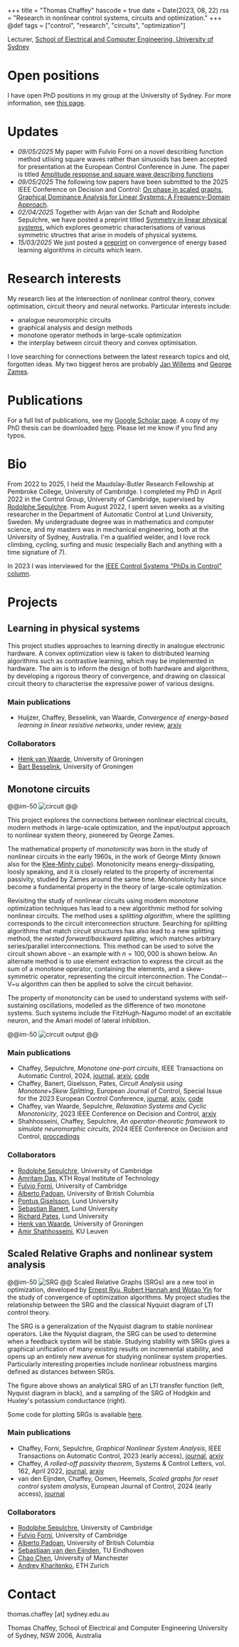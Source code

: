 +++
title = "Thomas Chaffey"
hascode = true
date = Date(2023, 08, 22)
rss = "Research in nonlinear control systems, circuits and optimization."
+++
@def tags = ["control", "research", "circuits", "optimization"]

Lecturer, [School of Electrical and Computer Engineering, University of Sydney](https://www.sydney.edu.au/engineering/about/our-people/academic-staff/thomas-chaffey.html)

# Open positions
I have open PhD positions in my group at the University of Sydney. For more information, see [this page](https://www.sydney.edu.au/research/opportunities/3625.html).

# Updates

* *09/05/2025* My paper with Fulvio Forni on a novel describing function method utlising square waves rather than sinusoids has been accepted for presentation at the European Control Conference in June.  The paper is titled [Amplitude response and square wave describing functions](https://arxiv.org/abs/2412.01579)
* *09/05/2025* The following tow papers have been submitted to the 2025 IEEE Conference on Decision and Control: [On phase in scaled graphs](https://arxiv.org/abs/2504.21448), [Graphical Dominance Analysis for Linear Systems: A Frequency-Domain Approach](https://arxiv.org/abs/2504.14394).
* *02/04/2025* Together with Arjan van der Schaft and Rodolphe Sepulchre, we have posted a preprint titled [Symmetry in linear physical systems](https://arxiv.org/abs/2504.02062), which explores geometric characterisations of various symmetric structres that arise in models of physical systems.
* *15/03/2025* We just posted a [preprint](https://arxiv.org/abs/2503.00349) on convergence of energy based learning algorithms in circuits which learn.

# Research interests
My research lies at the intersection of nonlinear control theory, convex optimisation, circuit theory and neural networks.  Particular interests include:

* analogue neuromorphic circuits
* graphical analysis and design methods
* monotone operator methods in large-scale optimization
* the interplay between circuit theory and convex optimisation.

I love searching for connections between the latest research topics and old, forgotten ideas.  My two biggest heros are probably [Jan Willems](https://homes.esat.kuleuven.be/~sistawww/smc/jwillems/) and [George Zames](http://www.mit.edu/~mitter/publications/85_legacy_zames_IEEEAC.pdf).

# Publications
For a full list of publications, see my [Google Scholar page](https://scholar.google.nl/citations?user=mpR3WKgAAAAJ&hl=en).  A copy of my PhD thesis can be downloaded [here](/assets/pdf/Tom_thesis.pdf).  Please let me know if you find any typos.

# Bio

From 2022 to 2025, I held the Maudslay-Butler Research Fellowship at Pembroke College, University of Cambridge.  I completed my PhD in April 2022 in the Control Group, University of Cambridge, supervised by [Rodolphe Sepulchre](https://sites.google.com/site/rsepulchre/).  From August 2022, I spent seven weeks as a visiting researcher in the Department of Automatic Control at Lund University, Sweden.  My undergraduate degree was in mathematics and computer science, and my masters was in mechanical engineering, both at the University of Sydney, Australia.  I'm a qualified welder, and I love rock climbing, cycling, surfing and music (especially Bach and anything with a time signature of 7).

In 2023 I was interviewed for the [IEEE Control Systems "PhDs in Control" column](https://ieeexplore.ieee.org/document/10015605).


# Projects

## Learning in physical systems

This project studies approaches to learning directly in analogue electronic hardware.  A convex optimization view is taken to distributed learning algorithms such as contrastive learning, which may be implemented in hardware.  The aim is to inform the design of both hardware and algorithms, by developing a rigorous theory of convergence, and drawing on classical circuit theory to characterise the expressive power of various designs.

### Main publications
* Huijzer, Chaffey, Besselink, van Waarde, *Convergence of energy-based learning in linear resistive networks*, under review, [arxiv](https://arxiv.org/abs/2503.00349)

### Collaborators
* [Henk van Waarde](https://henkvanwaarde.github.io/), University of Groningen
* [Bart Besselink](https://www.math.rug.nl/~besselink/), University of Groningen


## Monotone circuits

@@im-50
![circuit](/assets/images/monotone-circuit.svg)
@@

This project explores the connections between nonlinear electrical circuits, modern methods in large-scale optimization, and the input/output approach to nonlinear system theory, pioneered by George Zames.  

The mathematical property of *monotonicity* was born in the study of nonlinear circuits in the early 1960s, in the work of George Minty (known also for the [Klee-Minty cube](https://en.wikipedia.org/wiki/Klee%E2%80%93Minty_cube)).  Monotonicity means energy-dissipating, loosly speaking, and it is closely related to the property of incremental passivity, studied by Zames around the same time.  Monotonicity has since become a fundamental property in the theory of large-scale optimization.  

Revisiting the study of nonlinear circuits using modern monotone optimization techniques has lead to a new algorithmic method for solving nonlinear circuits.  The method uses a *splitting algorithm*, where the splitting corresponds to the circuit interconnection structure.  Searching for splitting algorithms that match circuit structures has also lead to a new splitting method, the *nested forward/backward splitting*, which matches arbitrary series/parallel interconnections.  This method can be used to solve the circuit shown above - an example with $n=100,000$ is shown below.  An alternate method is to use element extraction to express the circuit as the sum of a monotone operator, containing the elements, and a skew-symmetric operator, representing the circuit interconnection.  The Condat--V\~u algorithm can then be applied to solve the circuit behavior.

The property of monotoncity can be used to understand systems with self-sustaining oscillations, modelled as the difference of two monotone systems.  Such systems include the FitzHugh-Nagumo model of an excitable neuron, and the Amari model of lateral inhibition.

@@im-50
![circuit output](/assets/images/monotone-output.svg)
@@

### Main publications
* Chaffey, Sepulchre, *Monotone one-port circuits*, IEEE Transactions on Automatic Control, 2024, [journal](https://ieeexplore.ieee.org/document/10121908), [arxiv](https://arxiv.org/abs/2111.15407), [code](https://github.com/ThomasChaffey/monotone-one-port-circuits)
* Chaffey, Banert, Giselsson, Pates, *Circuit Analysis using Monotone+Skew Splitting*, European Journal of Control, Special Issue for the 2023 European Control Conference, [journal](https://doi.org/10.1016/j.ejcon.2023.100854), [arxiv](https://arxiv.org/abs/2211.14010), [code](https://github.com/ThomasChaffey/circuit-analysis-using-monotone-skew-splitting)
* Chaffey, van Waarde, Sepulchre, *Relaxation Systems and Cyclic Monotonicity*, 2023 IEEE Conference on Decision and Control, [arxiv](https://arxiv.org/abs/2312.03389)
* Shahhosseini, Chaffey, Sepulchre, *An operator-theoretic framework to simulate neuromorphic circuits*, 2024 IEEE Conference on Decision and Control, [proccedings](https://ieeexplore.ieee.org/stamp/stamp.jsp?arnumber=10886469)

### Collaborators
* [Rodolphe Sepulchre](https://sites.google.com/site/rsepulchre/), University of Cambridge
* [Amritam Das](http://amritamdas.com/), KTH Royal Institute of Technology
* [Fulvio Forni](https://sites.google.com/site/fulvioforni/), University of Cambridge
* [Alberto Padoan](https://albertopadoan.com), University of British Columbia
* [Pontus Giselsson](https://www.control.lth.se/personnel-old/pontus-giselsson/), Lund University
* [Sebastian Banert](https://www.lunduniversity.lu.se/lucat/user/a76b6f949674be884b44ee412a8740e2), Lund University
* [Richard Pates](https://www.richardpates.com/), Lund University
* [Henk van Waarde](https://henkvanwaarde.github.io/), University of Groningen
* [Amir Shahhosseini](https://scholar.google.com/citations?user=1AUGWr4AAAAJ&hl=en), KU Leuven

## Scaled Relative Graphs and nonlinear system analysis

@@im-50
![SRG](/assets/images/srg.svg)
@@
Scaled Relative Graphs (SRGs) are a new tool in optimization, developed by [Ernest Ryu, Robert Hannah and Wotao Yin](https://link.springer.com/article/10.1007/s10107-021-01639-w) for the study of convergence of optimization algorithms.  My project studies the relationship between the SRG and the classical Nyquist diagram of LTI control theory.  

The SRG is a generalization of the Nyquist diagram to stable nonlinear operators.  Like the Nyquist diagram, the SRG can be used to determine when a feedback system will be stable.  Studying stability with SRGs gives a graphical unification of many existing results on incremental stability, and opens up an entirely new avenue for studying nonlinear system properties.  Particularly interesting properties include nonlinear robustness margins defined as distances between SRGs.  

The figure above shows an analytical SRG of an LTI transfer function (left, Nyquist diagram in black), and a sampling of the SRG of Hodgkin and Huxley's potassium conductance (right).

Some code for plotting SRGs is available [here](https://github.com/ThomasChaffey/Linear-SRG).

### Main publications
* Chaffey, Forni, Sepulchre, *Graphical Nonlinear System Analysis*, IEEE Transactions on Automatic Control, 2023 (early access), [journal](https://ieeexplore.ieee.org/document/10005799), [arxiv](https://arxiv.org/abs/2107.11272)
* Chaffey, *A rolled-off passivity theorem*, Systems & Control Letters, vol. 162, April 2022, [journal](https://www.sciencedirect.com/science/article/pii/S0167691122000421), [arxiv](https://arxiv.org/abs/2108.07634)
* van den Eijnden, Chaffey, Oomen, Heemels, *Scaled graphs for reset control system analysis*, European Journal of Control, 2024 (early access), [journal](https://www.sciencedirect.com/science/article/pii/S0947358024001109?via%3Dihub)

### Collaborators
* [Rodolphe Sepulchre](https://sites.google.com/site/rsepulchre/), University of Cambridge
* [Fulvio Forni](https://sites.google.com/site/fulvioforni/), University of Cambridge
* [Alberto Padoan](https://albertopadoan.com), University of British Columbia
* [Sebastiaan van den Eijnden](https://research.tue.nl/en/persons/sebastiaan-jam-van-den-eijnden), TU Eindhoven
* [Chao Chen](https://research.manchester.ac.uk/en/persons/chao-chen), University of Manchester
* [Andrey Kharitenko](https://nccr-automation.ch/index.php/about/people/andrey-kharitenko), ETH Zurich


# Contact
thomas.chaffey [at] sydney.edu.au

Thomas Chaffey,
School of Electrical and Computer Engineering
University of Sydney,
NSW 2006, Australia
